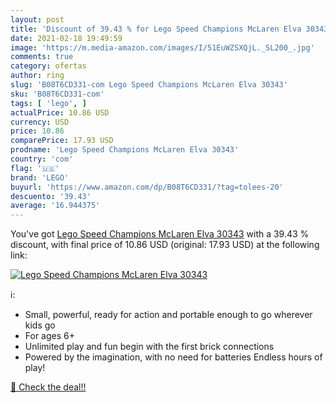 ```yaml
---
layout: post
title: 'Discount of 39.43 % for Lego Speed Champions McLaren Elva 30343'
date: 2021-02-18 19:49:59
image: 'https://m.media-amazon.com/images/I/51EuWZSXQjL._SL200_.jpg'
comments: true
category: ofertas
author: ring
slug: 'B08T6CD331-com Lego Speed Champions McLaren Elva 30343'
sku: 'B08T6CD331-com'
tags: [ 'lego', ]
actualPrice: 10.86 USD
currency: USD
price: 10.86
comparePrice: 17.93 USD
prodname: 'Lego Speed Champions McLaren Elva 30343'
country: 'com'
flag: '🇺🇸'
brand: 'LEGO'
buyurl: 'https://www.amazon.com/dp/B08T6CD331/?tag=tolees-20'
descuento: '39.43'
average: '16.944375'
---
```


You've got [Lego Speed Champions McLaren Elva 30343](https://www.amazon.com/dp/B08T6CD331/?tag=tolees-20) with a  39.43 % discount, with final price of 10.86 USD (original: 17.93 USD) at the following link:

[![Lego Speed Champions McLaren Elva 30343](https://m.media-amazon.com/images/I/51EuWZSXQjL._SL200_.jpg)](https://www.amazon.com/dp/B08T6CD331/?tag=tolees-20)

ℹ️:

- Small, powerful, ready for action and portable enough to go wherever kids go
- For ages 6+
- Unlimited play and fun begin with the first brick connections
- Powered by the imagination, with no need for batteries Endless hours of play!

[🛒 Check the deal!!](https://www.amazon.com/dp/B08T6CD331/?tag=tolees-20)
